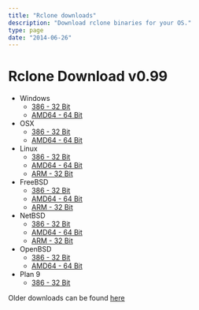 ```yaml
---
title: "Rclone downloads"
description: "Download rclone binaries for your OS."
type: page
date: "2014-06-26"
---
```


Rclone Download v0.99
=====================

  * Windows
    * [386 - 32 Bit](http://downloads.rclone.org/rclone-v0.99-windows-386.zip)
    * [AMD64 - 64 Bit](http://downloads.rclone.org/rclone-v0.99-windows-amd64.zip)
  * OSX
    * [386 - 32 Bit](http://downloads.rclone.org/rclone-v0.99-osx-386.zip)
    * [AMD64 - 64 Bit](http://downloads.rclone.org/rclone-v0.99-osx-amd64.zip)
  * Linux
    * [386 - 32 Bit](http://downloads.rclone.org/rclone-v0.99-linux-386.zip)
    * [AMD64 - 64 Bit](http://downloads.rclone.org/rclone-v0.99-linux-amd64.zip)
    * [ARM - 32 Bit](http://downloads.rclone.org/rclone-v0.99-linux-arm.zip)
  * FreeBSD
    * [386 - 32 Bit](http://downloads.rclone.org/rclone-v0.99-freebsd-386.zip)
    * [AMD64 - 64 Bit](http://downloads.rclone.org/rclone-v0.99-freebsd-amd64.zip)
    * [ARM - 32 Bit](http://downloads.rclone.org/rclone-v0.99-freebsd-arm.zip)
  * NetBSD
    * [386 - 32 Bit](http://downloads.rclone.org/rclone-v0.99-netbsd-386.zip)
    * [AMD64 - 64 Bit](http://downloads.rclone.org/rclone-v0.99-netbsd-amd64.zip)
    * [ARM - 32 Bit](http://downloads.rclone.org/rclone-v0.99-netbsd-arm.zip)
  * OpenBSD
    * [386 - 32 Bit](http://downloads.rclone.org/rclone-v0.99-openbsd-386.zip)
    * [AMD64 - 64 Bit](http://downloads.rclone.org/rclone-v0.99-openbsd-amd64.zip)
  * Plan 9
    * [386 - 32 Bit](http://downloads.rclone.org/rclone-v0.99-plan9-386.zip)

Older downloads can be found [here](http://downloads.rclone.org/)
